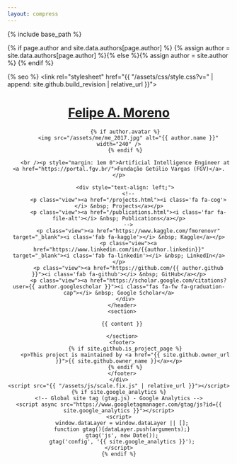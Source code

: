 ```yaml
---
layout: compress
---
```


{% include base_path %}

{% if page.author and site.data.authors[page.author] %}
  {% assign author = site.data.authors[page.author] %}{% else %}{% assign author = site.author %}
{% endif %}

<!DOCTYPE html>
<html lang="{{ site.lang | default: "en-US" }}">
  <head>
    <meta charset="UTF-8">
    <meta http-equiv="X-UA-Compatible" content="IE=edge">
    <meta name="viewport" content="width=device-width, initial-scale=1">

{% seo %}
    <script src="https://kit.fontawesome.com/e679b7db17.js" crossorigin="anonymous"></script>
    <link rel="stylesheet" href="{{ "/assets/css/style.css?v=" | append: site.github.build_revision | relative_url }}">
    <!--[if lt IE 9]>
    <script src="https://cdnjs.cloudflare.com/ajax/libs/html5shiv/3.7.3/html5shiv.min.js"></script>
    <![endif]-->
  </head>
  <body>
    <div class="wrapper">
      <header style="text-align: center;">
        <h1><a href="{{ "/" | absolute_url }}">Felipe A. Moreno</a></h1>
        
        {% if author.avatar %}
          <img src="/assets/me/me_2017.jpg" alt="{{ author.name }}" width="240" />
        {% endif %}

        <br /><p style="margin: 1em 0">Artificial Intelligence Engineer at <a href="https://portal.fgv.br/">Fundação Getúlio Vargas (FGV)</a>.</p>

        <div style="text-align: left;">
          <!--
          <p class="view"><a href="/projects.html"><i class='fa fa-cog'></i> &nbsp; Projects</a></p>
          <p class="view"><a href="/publications.html"><i class='far fa-file-alt'></i> &nbsp; Publications</a></p>
          -->
          <p class="view"><a href="https://www.kaggle.com/fmorenovr" target="_blank"><i class='fab fa-kaggle'></i> &nbsp; Kaggle</a></p>
          <p class="view"><a href="https://www.linkedin.com/in/{{author.linkedin}}" target="_blank"><i class='fab fa-linkedin'></i> &nbsp; LinkedIn</a></p>
          <p class="view"><a href="https://github.com/{{ author.github }}"><i class='fab fa-github'></i> &nbsp; GitHub</a></p>
          <p class="view"><a href="https://scholar.google.com/citations?user={{ author.googlescholar }}"><i class="fas fa-fw fa-graduation-cap"></i> &nbsp; Google Scholar</a>
        </div>
      </header>
      <section>

      {{ content }}

      </section>
      <footer>
        {% if site.github.is_project_page %}
        <p>This project is maintained by <a href="{{ site.github.owner_url }}">{{ site.github.owner_name }}</a></p>
        {% endif %}
      </footer>
    </div>
    <script src="{{ "/assets/js/scale.fix.js" | relative_url }}"></script>
    {% if site.google_analytics %}
    <!-- Global site tag (gtag.js) - Google Analytics -->
    <script async src="https://www.googletagmanager.com/gtag/js?id={{ site.google_analytics }}"></script>
    <script>
      window.dataLayer = window.dataLayer || [];
      function gtag(){dataLayer.push(arguments);}
      gtag('js', new Date());
      gtag('config', '{{ site.google_analytics }}');
    </script>
    {% endif %}
  </body>
</html>